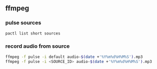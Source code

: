 ## ffmpeg

### pulse sources

```bash
pactl list short sources
```

### record audio from source

```bash
ffmpeg -f pulse -i default audio-$(date +'%Y%m%d%H%M%S').mp3
ffmpeg -f pulse -i <SOURCE_ID> audio-$(date +'%Y%m%d%H%M%S').mp3
```
